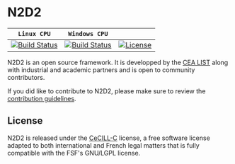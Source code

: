 # N2D2


| **`Linux CPU`** | **`Windows CPU`**  |   |
| --------------- | ------------------ | ------ |
| [![Build Status](https://travis-ci.org/CEA-LIST/N2D2.svg?branch=master)](https://travis-ci.org/CEA-LIST/N2D2) | [![Build Status](https://ci.appveyor.com/api/projects/status/github/CEA-LIST/N2D2?branch=master&svg=true)](https://ci.appveyor.com/project/olivierbichler-cea/n2d2) | [![License](https://img.shields.io/badge/license-CeCILL--C-blue.svg)](LICENSE) |

N2D2 is an open source framework. It is developped by the [CEA LIST](http://www-list.cea.fr/en/) along with industrial and academic partners and is open to community contributors.

If you did like to contribute to N2D2, please make sure to review the [contribution guidelines](CONTRIBUTING.md).


License
-------

N2D2 is released under the [CeCILL-C](LICENSE) license, a free software license adapted to both international and French legal matters that is fully compatible with the FSF's GNU/LGPL license. 


